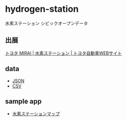 # hydrogen-station

水素ステーション シビックオープンデータ

## 出展

[トヨタ MIRAI | 水素ステーション | トヨタ自動車WEBサイト](https://toyota.jp/mirai/station/)

## data

- [JSON](https://code4fukui.github.io/hydrogen-station/data/hydrogen-station.json)
- [CSV](https://code4fukui.github.io/hydrogen-station/data/hydrogen-station.csv)

## sample app

- [水素ステーションマップ](https://code4fukui.github.io/hydrogen-station/sample/)

